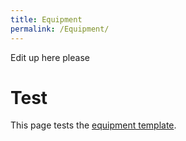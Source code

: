 ```yaml
---
title: Equipment
permalink: /Equipment/
---
```


Edit up here please

# Test

This page tests the [equipment template](Template:equipment "wikilink").
